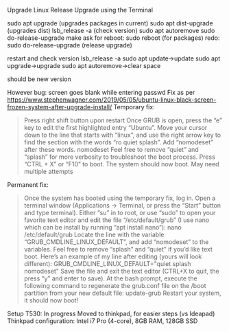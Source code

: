 Upgrade Linux Release Upgrade using the Terminal

sudo apt upgrade (upgrades packages in current)
sudo apt dist-upgrade (upgrades dist)
lsb_release -a (check version)
sudo apt autoremove
sudo do-release-upgrade
make ask for reboot: sudo reboot (for packages)
redo: sudo do-release-upgrade (release upgrade)

restart and check version
lsb_release -a
sudo apt update->update 
sudo apt upgrade->upgrade
sudo apt autoremove->clear space

should be new version

However bug: screen goes blank while entering passwd
Fix as per https://www.stephenwagner.com/2019/05/05/ubuntu-linux-black-screen-frozen-system-after-upgrade-install/
Temporary fix:
> Press right shift button upon restart
> Once GRUB is open, press the “e” key to edit the first highlighted entry “Ubuntu”.
> Move your cursor down to the line that starts with “linux”, and use the right arrow key to find the section with the words “ro quiet splash”.
> Add “nomodeset” after these words.
nomodeset
> Feel free to remove “quiet” and “splash” for more verbosity to troubleshoot the boot process.
> Press “CTRL + X” or “F10” to boot.
> The system should now boot.
> May need multiple attempts

Permanent fix:
> Once the system has booted using the temporary fix, log in.
> Open a terminal window (Applications -> Terminal, or press the “Start” button and type terminal).
> Either “su” in to root, or use “sudo” to open your favorite text editor and edit the file “/etc/default/grub” (I use nano which can be install by running “apt install nano”):
nano /etc/default/grub
> Locate the line with the variable “GRUB_CMDLINE_LINUX_DEFAULT”, and add “nomodeset” to the variables. Feel free to remove “splash” and “quiet” if you’d like text boot. Here’s an example of my line after editing (yours will look different):
GRUB_CMDLINE_LINUX_DEFAULT="quiet splash nomodeset"
> Save the file and exit the text editor (CTRL+X to quit, the press “y” and enter to save).
> At the bash prompt, execute the following command to regenerate the grub.conf file on the /boot partition from your new default file:
update-grub
> Restart your system, it should now boot!

Setup T530: In progress
Moved to thinkpad, for easier steps (vs Ideapad)
Thinkpad configuration: Intel i7 Pro (4-core), 8GB RAM, 128GB SSD


